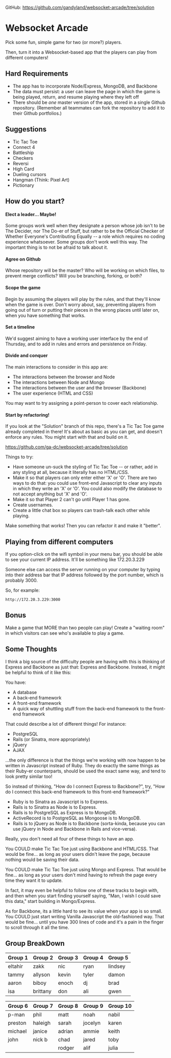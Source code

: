 GitHub:
https://github.com/gandyland/websocket-arcade/tree/solution

# Websocket Arcade

Pick some fun, simple game for two (or more?) players.

Then, turn it into a Websocket-based app that the players can play from different computers!

## Hard Requirements

- The app has to incorporate Node/Express, MongoDB, and Backbone
- The data must persist: a user can leave the page in which the game is being played, return, and resume playing where they left off
- There should be *one* master version of the app, stored in a single Github repository. (Remember all teammates can fork the repository to add it to their Github portfolios.)

## Suggestions

- Tic Tac Toe
- Connect 4
- Battleship
- Checkers
- Reversi
- High Card
- Dueling cursors
- Hangman (Think: Pixel Art)
- Pictionary

## How do you start?

#### Elect a leader... Maybe!
Some groups work well when they designate a person whose job isn't to be The Decider, nor The Do-er of Stuff, but rather to be the Official Checker of Whether Everyone's Contributing Equally -- a role which requires no coding experience whatsoever. Some groups don't work well this way. The important thing is to not be afraid to talk about it.

#### Agree on Github
Whose repository will be the master? Who will be working on which files, to prevent merge conflicts? Will you be branching, forking, or both?

#### Scope the game
Begin by assuming the players will play by the rules, and that they'll know when the game is over. Don't worry about, say, preventing players from going out of turn or putting their pieces in the wrong places until later on, when you have something that works.

#### Set a timeline
We'd suggest aiming to have a working user interface by the end of Thursday, and to add in rules and errors and persistence on Friday.

#### Divide and conquer
The main interactions to consider in this app are:
- The interactions between the browser and Node
- The interactions between Node and Mongo
- The interactions between the user and the browser (Backbone)
- The user experience (HTML and CSS)

You may want to try assigning a point-person to cover each relationship.

#### Start by refactoring!

If you look at the "Solution" branch of this repo, there's a Tic Tac Toe game already completed in there! It's about as basic as you can get, and doesn't enforce any rules. You might start with that and build on it.

https://github.com/ga-dc/websocket-arcade/tree/solution

Things to try:
- Have someone un-suck the styling of Tic Tac Toe -- or rather, add in any styling at all, because it literally has no HTML/CSS.
- Make it so that players can only enter either 'X' or 'O'. There are two ways to do that: you could use front-end Javascript to clear any inputs in which they write an 'X' or 'O'. You could also modify the database to not accept anything but 'X' and 'O'.
- Make it so that Player 2 can't go until Player 1 has gone.
- Create usernames.
- Create a little chat box so players can trash-talk each other while playing.

Make something that works! Then you can refactor it and make it "better".

## Playing from different computers

If you option-click on the wifi symbol in your menu bar, you should be able to see your current IP address. It'll be something like 172.20.3.229

Someone else can access the server running on your computer by typing into their address bar that IP address followed by the port number, which is probably 3000.

So, for example:

`http://172.20.3.229:3000`

## Bonus

Make a game that MORE than two people can play! Create a "waiting room" in which visitors can see who's available to play a game.

## Some Thoughts

I think a big source of the difficulty people are having with this is thinking of Express and Backbone as just that: Express and Backbone. Instead, it might be helpful to think of it like this:

You have:

- A database
- A back-end framework
- A front-end framework
- A quick way of shuttling stuff from the back-end framework to the front-end framework

That could describe a lot of different things! For instance:

- PostgreSQL
- Rails (or Sinatra, more appropriately)
- jQuery
- AJAX

...the only difference is that the things we're working with now happen to be written in Javascript instead of Ruby. They do exactly the same things as their Ruby-er counterparts, should be used the exact same way, and tend to look pretty similar too!

So instead of thinking, "How do I connect Express to Backbone?", try, "How do I connect this back-end framework to this front-end framework?"

- Ruby is to Sinatra as Javascript is to Express.
- Rails is to Sinatra as Node is to Express.
- Rails is to PostgreSQL as Express is to MongoDB.
- ActiveRecord is to PostgreSQL as Mongoose is to MongoDB.
- Rails is to jQuery as Node is to Backbone (sorta-kinda, because you can use jQuery in Node and Backbone in Rails and vice-versa).

Really, you don't need all four of these things to have an app.

You COULD make Tic Tac Toe just using Backbone and HTML/CSS. That would be fine... as long as your users didn't leave the page, because nothing would be saving their data.

You COULD make Tic Tac Toe just using Mongo and Express. That would be fine... as long as your users don't mind having to refresh the page every time they want it to update.

In fact, it may even be helpful to follow one of these tracks to begin with, and then when you start finding yourself saying, "Man, I wish I could save this data," start building in Mongo/Express.

As for Backbone, its a little hard to see its value when your app is so small. You COULD just start writing Vanilla Javascript the old-fashioned way. That would be fine... until you have 300 lines of code and it's a pain in the finger to scroll through it all the time.

## Group BreakDown

| Group 1 | Group 2  | Group 3 | Group 4 | Group 5 |
|---------|----------|---------|---------|---------|
| eltahir | zakk     | nic     | ryan    | lindsey |
| tammy   | allyson  | kevin   | tyler   | damon   |
| aaron   | biboy    | enoch   | dj      | brad    |
| isa     | brittany | don     | ali     | gwen    |

| Group 6 | Group 7 | Group 8 | Group 9 | Group 10 |
|---------|---------|---------|---------|----------|
| p-man   | phil    | matt    | noah    | nabil    |
| preston | haleigh | sarah   | jocelyn | karen    |
| michael | janice  | adrian  | ammie   | keith    |
| john    | nick b  | chad    | jared   | toby     |
|         |         | rodger  | alif    | julia    |
